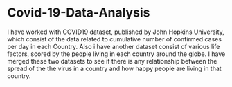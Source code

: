 # Covid-19-Data-Analysis
I have worked with COVID19 dataset, published by John Hopkins University, which consist of the data related to cumulative number of confirmed cases per day in each Country. Also i have another dataset consist of various life factors, scored by the people living in each country around the globe. I have merged these two datasets to see if there is any relationship between the spread of the the virus in a country and how happy people are living in that country.
